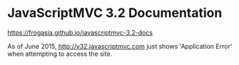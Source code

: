 # JavaScriptMVC 3.2 Documentation

<https://frogasia.github.io/javascriptmvc-3.2-docs>

As of June 2015, <http://v32.javascriptmvc.com> just shows 'Application Error' when attempting
to access the site.
